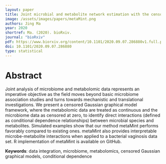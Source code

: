 ```yaml
---
layout: paper
title: Joint microbial and metabolite network estimation with the censored Gaussian graphical model
image: /assets/images/papers/metaMint.png
authors: Jing Ma 
year: 2020
shortref: Ma. (2020). bioRxiv. 
journal: "bioRxiv"
pdf: https://www.biorxiv.org/content/10.1101/2020.09.07.286880v1.full.pdf
doi: 10.1101/2020.09.07.286880
type: statistical
---
```


# Abstract

Joint analysis of microbiome and metabolomic data represents an imperative objective as the field moves beyond basic microbiome association studies and turns towards mechanistic and translational investigations. We present a censored Gaussian graphical model framework, where the metabolomic data are treated as continuous and the microbiome data as censored at zero, to identify direct interactions (defined as conditional dependence relationships) between microbial species and metabolites. Simulated examples show that our method metaMint performs favorably compared to existing ones. metaMint also provides interpretable microbe-metabolite interactions when applied to a bacterial vaginosis data set. R implementation of metaMint is available on GitHub.

**Keywords**: data integration, microbiome, metabolomics, censored Gaussian graphical models, conditional dependence

